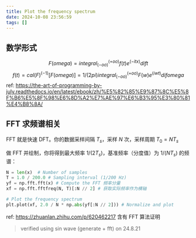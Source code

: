 ```yaml
---
title: Plot the frequency spectrum
date: 2024-10-08 23:56:59
tags: []
---
```

## 数学形式
$$F(omega) = integral_(-oo)^(+oo) f(t) e^(-i t x) dif t$$
$$
f(t) = cal(F)^(-1)[F(omega)] = 1 / (2pi) integral_(-oo)^(+oo) F(w) e^(i w t) dif omega
$$
ref: https://the-art-of-programming-by-july.readthedocs.io/en/latest/ebook/zh/%E5%82%85%E9%87%8C%E5%8F%B6%E5%8F%98%E6%8D%A2%E7%AE%97%E6%B3%95%E3%80%81%E4%B8%8A/

## FFT 求频谱相关

FFT 就是快速 DFT。你的数据采样间隔 $T_s$，采样 $N$ 次，采样周期 $T_0 = N T_s$

做 FFT 并绘制，你将得到最大频率 $1 / (2 T_s)$，基准频率（分度值）为 $1 / (N T_s)$ 的频谱：

```python
N = len(x)  # Number of samples
T = 1.0 / 200.0 # Sampling interval (1/200 Hz)
yf = np.fft.fft(x) # Compute the FFT 频率分量
xf = np.fft.fftfreq(N, T)[:N // 2] # 获取实际频率作为横轴

# Plot the frequency spectrum
plt.plot(xf, 2.0 / N * np.abs(yf[:N // 2])) # Normalize and plot
```

ref: https://zhuanlan.zhihu.com/p/620462217 含有 FFT 算法证明

> verified using sin wave (generate + fft) on 24.8.21

